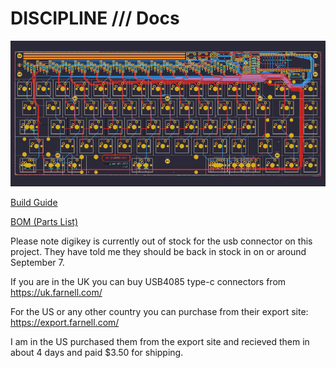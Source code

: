 # DISCIPLINE /// Docs

![discipline](./doc/images/discipline-kicad.jpg)

[Build Guide]()

[BOM (Parts List)](https://octopart.com/bom-tool/W4rybyut)

Please note digikey is currently out of stock for the usb connector on this project. They have told me they should be back in stock in on or around September 7.

If you are in the UK you can buy USB4085 type-c connectors from https://uk.farnell.com/

For the US or any other country you can purchase from their export site: https://export.farnell.com/

I am in the US purchased them from the export site and recieved them in about 4 days and paid $3.50 for shipping.
